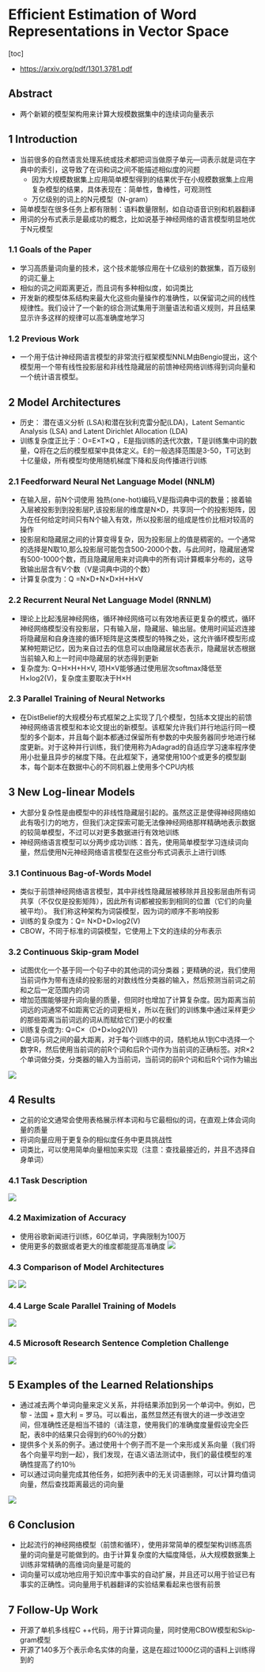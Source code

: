 # Efficient Estimation of Word Representations in Vector Space

[toc]

- https://arxiv.org/pdf/1301.3781.pdf

## Abstract
- 两个新颖的模型架构用来计算大规模数据集中的连续词向量表示

## 1 Introduction
- 当前很多的自然语言处理系统或技术都把词当做原子单元—词表示就是词在字典中的索引，这导致了在词和词之间不能描述相似度的问题
    - 因为大规模数据集上应用简单模型得到的结果优于在小规模数据集上应用复杂模型的结果，具体表现在：简单性，鲁棒性，可观测性
    - 万亿级别的词上的N元模型（N-gram）
- 简单模型在很多任务上都有限制：语料数量限制，如自动语音识别和机器翻译
- 用词的分布式表示是最成功的概念，比如说基于神经网络的语言模型明显地优于N元模型

### 1.1 Goals of the Paper
- 学习高质量词向量的技术，这个技术能够应用在十亿级别的数据集，百万级别的词汇量上
- 相似的词之间距离更近，而且词有多种相似度，如词类比
- 开发新的模型体系结构来最大化这些向量操作的准确性，以保留词之间的线性规律性。我们设计了一个新的综合测试集用于测量语法和语义规则，并且结果显示许多这样的规律可以高准确度地学习

### 1.2 Previous Work
- 一个用于估计神经网语言模型的非常流行框架模型NNLM由Bengio提出，这个模型用一个带有线性投影层和非线性隐藏层的前馈神经网络训练得到词向量和一个统计语言模型。

## 2 Model Architectures
- 历史： 潜在语义分析 (LSA)和潜在狄利克雷分配(LDA)，Latent Semantic Analysis (LSA) and Latent Dirichlet Allocation (LDA)
- 训练复杂度正比于：O=E×T×Q ，E是指训练的迭代次数，T是训练集中词的数量，Q将在之后的模型框架中具体定义。E的一般选择范围是3-50，T可达到十亿量级，所有模型均使用随机梯度下降和反向传播进行训练

### 2.1 Feedforward Neural Net Language Model (NNLM)
- 在输入层，前N个词使用 独热(one-hot)编码,V是指词典中词的数量；接着输入层被投影到到投影层P,该投影层的维度是N×D，共享同一个的投影矩阵，因为在任何给定时间只有N个输入有效，所以投影层的组成是性价比相对较高的操作
- 投影层和隐藏层之间的计算变得复杂，因为投影层上的值是稠密的。一个通常的选择是N取10,那么投影层可能包含500-2000个数，与此同时，隐藏层通常有500-1000个数，而且隐藏层用来对词典中的所有词计算概率分布的，这导致输出层含有V个数（V是词典中词的个数）
- 计算复杂度为：Q =N×D+N×D×H+H×V

### 2.2 Recurrent Neural Net Language Model (RNNLM)
- 理论上比起浅层神经网络，循环神经网络可以有效地表征更复杂的模式，循环神经网络模型没有投影层，只有输入层，隐藏层、输出层。使用时间延迟连接将隐藏层和自身连接的循环矩阵是这类模型的特殊之处，这允许循环模型形成某种短期记忆，因为来自过去的信息可以由隐藏层状态表示，隐藏层状态根据当前输入和上一时间中隐藏层的状态得到更新
- 复杂度为: Q=H×H+H×V, 项H×V能够通过使用层次softmax降低至H×log2(V)，复杂度主要取决于H×H

### 2.3 Parallel Training of Neural Networks
- 在DistBelief的大规模分布式框架之上实现了几个模型，包括本文提出的前馈神经网络语言模型和本论文提出的新模型。该框架允许我们并行地运行同一模型的多个副本，并且每个副本都通过保留所有参数的中央服务器同步地进行梯度更新。对于这种并行训练，我们使用称为Adagrad的自适应学习速率程序使用小批量且异步的梯度下降。在此框架下，通常使用100个或更多的模型副本，每个副本在数据中心的不同机器上使用多个CPU内核

## 3 New Log-linear Models
- 大部分复杂性是由模型中的非线性隐藏层引起的。虽然这正是使得神经网络如此有吸引力的地方，但我们决定探索可能无法像神经网络那样精确地表示数据的较简单模型，不过可以对更多数据进行有效地训练
- 神经网络语言模型可以分两步成功训练：首先，使用简单模型学习连续词向量，然后使用N元神经网络语言模型在这些分布式词表示上进行训练

### 3.1 Continuous Bag-of-Words Model
- 类似于前馈神经网络语言模型，其中非线性隐藏层被移除并且投影层由所有词共享（不仅仅是投影矩阵），因此所有词都被投影到相同的位置（它们的向量被平均）。 我们称这种架构为词袋模型，因为词的顺序不影响投影
- 训练的复杂度为：Q= N×D+D×log2(V) 
- CBOW，不同于标准的词袋模型，它使用上下文的连续的分布表示

### 3.2 Continuous Skip-gram Model
- 试图优化一个基于同一个句子中的其他词的词分类器；更精确的说，我们使用当前词作为带有连续的投影层的对数线性分类器的输入，然后预测当前词之前和之后一定范围内的词
- 增加范围能够提升词向量的质量，但同时也增加了计算复杂度。因为距离当前词远的词通常不如距离它近的词更相关，所以在我们的训练集中通过采样更少的那些距离当前词远的词从而赋给它们更小的权重
- 训练复杂度为: Q=C×（D+D×log2(V))
- C是词与词之间的最大距离，对于每个训练中的词，随机地从1到C中选择一个数字R，然后使用当前词的前R个词和后R个词作为当前词的正确标签。对R×2个单词做分类，分类器的输入为当前词，当前词的前R个词和后R个词作为输出

![](../../images/d0001/291952431723112.png)
## 4 Results
- 之前的论文通常会使用表格展示样本词和与它最相似的词，在直观上体会词向量的质量
- 将词向量应用于更复杂的相似度任务中更具挑战性
- 词类比，可以使用简单向量相加来实现（注意：查找最接近的，并且不选择自身单词）

### 4.1 Task Description
![](../../images/d0001/461952531723112.png)

### 4.2 Maximization of Accuracy
- 使用谷歌新闻进行训练，60亿单词，字典限制为100万
- 使用更多的数据或者更大的维度都能提高准确度
![](../../images/d0001/411952131823112.png)

### 4.3 Comparison of Model Architectures
![](../../images/d0001/221952161823112.png)
![](../../images/d0001/331952191823112.png)

### 4.4 Large Scale Parallel Training of Models
![](../../images/d0001/191952181823112.png)

### 4.5 Microsoft Research Sentence Completion Challenge
![](../../images/d0001/431952171823112.png)

## 5 Examples of the Learned Relationships
- 通过减去两个单词向量来定义关系，并将结果添加到另一个单词中。例如，巴黎 - 法国 + 意大利 = 罗马。可以看出，虽然显然还有很大的进一步改进空间，但准确性还是相当不错的（请注意，使用我们的准确度度量假设完全匹配，表8中的结果只会得到约60％的分数）
- 提供多个关系的例子。通过使用十个例子而不是一个来形成关系向量（我们将各个向量平均到一起），我们发现，在语义语法测试中，我们的最佳模型的准确性提高了约10％
- 可以通过词向量完成其他任务，如把列表中的无关词语删除，可以计算均值词向量，然后查找距离最远的词向量

![](../../images/d0001/311952581723112.png)

## 6 Conclusion
- 比起流行的神经网络模型（前馈和循环），使用非常简单的模型架构训练高质量的词向量是可能做到的。由于计算复杂度的大幅度降低，从大规模数据集上训练非常精确的高维词向量是可能的
- 词向量可以成功地应用于知识库中事实的自动扩展，并且还可以用于验证已有事实的正确性。词向量用于机器翻译的实验结果看起来也很有前景

## 7 Follow-Up Work
- 开源了单机多线程C ++代码，用于计算词向量，同时使用CBOW模型和Skip-gram模型
- 开源了140多万个表示命名实体的向量，这是在超过1000亿词的语料上训练得到的
